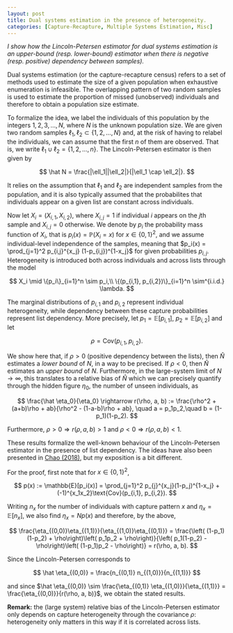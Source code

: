 ```yaml
---
layout: post
title: Dual systems estimation in the presence of heterogeneity.
categories: [Capture-Recapture, Multiple Systems Estimation, Misc]
---
```


*I show how the Lincoln-Petersen estimator for dual systems estimation is an upper-bound (resp. lower-bound) estimator when there is negative (resp. positive) dependency between samples).* 

Dual systems estimation (or the capture-recapture census) refers to a set of methods used to estimate the size of a given population when exhaustive enumeration is infeasible. The overlapping pattern of two random samples is used to estimate the proportion of missed (unobserved) individuals and therefore to obtain a population size estimate.

To formalize the idea, we label the individuals of this population by the integers $1,2, 3, \dots, N$, where $N$ is the unknown population size. We are given two random samples $\ell_1, \ell_2 \subset \{1,2,\dots, N\}$ and, at the risk of having to relabel the individuals, we can assume that the first $n$ of them are observed. That is, we write $\ell_1 \cup \ell_2 = \{1,2,\dots, n\}$. The Lincoln-Petersen estimator is then given by

$$
\hat N = \frac{|\ell_1||\ell_2|}{|\ell_1 \cap \ell_2|}.
$$

It relies on the assumption that $\ell_1$ and $\ell_2$ are independent samples from the population, and it is also typically assumed that the probabilites that individuals appear on a given list are constant across individuals.

Now let $X_i = (X_{i,1}, X_{i,2})$, where $X_{i,j} = 1$ if individual $i$ appears on the $j$th sample and $X_{i,j} = 0$ otherwise. We denote by $p_i$ the probability mass function of $X_i$, that is $p_i(x) = \mathbb{P}(X_i = x)$ for $x \in \{0,1\}^2$, and we assume individual-level independence of the samples, meaning that $p_i(x) = \prod_{j=1}^2 p_{i,j}^{x_j} (1-p_{i,j})^{1-x_j}$ for given probabilities $p_{i,j}$. Heterogeneity is introduced both across individuals and across lists through the model

$$
X_i \mid \{p_i\}_{i=1}^n \sim p_i,\\
\{(p_{i,1}, p_{i,2})\}_{i=1}^n \sim^{i.i.d.} \lambda.
$$

The marginal distributions of $p_{i,1}$ and $p_{i,2}$ represent individual heterogeneity, while dependency between these capture probabilities represent list dependency. More precisely, let $p_1 = \mathbb{E}[p_{i,1}]$, $p_2 = \mathbb{E}[p_{i,2}]$ and let

$$
\rho = \text{Cov}(p_{i,1}, p_{i,2}).
$$

We show here that, if $\rho > 0$ (positive dependency between the lists), then $\hat N$ estimates a *lower bound* of $N$, in a way to be precised. If $\rho <0$, then $\hat N$ estimates an *upper bound* of $N$. Furthermore, in the large-system limit of $N \rightarrow \infty$, this translates to a relative bias of $\hat N$ which we can precisely quantify through the hidden figure $\eta_0$, the number of unseen individuals, as

$$
\frac{\hat \eta_0}{\eta_0} \rightarrow r(\rho, a, b) := \frac{\rho^2 + (a+b)\rho + ab}{\rho^2 - (1-a-b)\rho + ab}, \quad a = p_1p_2,\quad b = (1-p_1)(1-p_2).
$$

Furthermore, $\rho > 0 \Rightarrow r(\rho, a, b) > 1$ and $\rho < 0 \Rightarrow r(\rho, a, b) < 1$. 

These results formalize the well-known behaviour of the Lincoln-Petersen estimator in the presence of list dependency. The ideas have also been presented in [Chao (2018)](https://www.ncbi.nlm.nih.gov/pubmed/19067330), but my exposition is a bit different.

For the proof, first note that for $x \in \{0,1\}^2$,

$$
p(x) := \mathbb{E}[p_i(x)] = \prod_{j=1}^2 p_{j}^{x_j}(1-p_j)^{1-x_j} + (-1)^{x_1x_2}\text{Cov}(p_{i,1}, p_{i,2}).
$$

Writing $n_x$ for the number of individuals with capture pattern $x$ and $\eta_x = \mathbb{E}[n_x]$, we also find $\eta_x = N p(x)$ and therefore, by the above,

$$
\frac{\eta_{(0,0)}\eta_{(1,1)}}{\eta_{(1,0)}\eta_{(0,1)}} = \frac{\left( (1-p_1)(1-p_2) + \rho\right)\left( p_1p_2  + \rho\right)}{\left( p_1(1-p_2) - \rho\right)\left( (1-p_1)p_2 - \rho\right)} = r(\rho, a, b).
$$

Since the Lincoln-Petersen corresponds to

$$
\hat \eta_{(0,0)} = \frac{n_{(0,1)} n_{(1,0)}}{n_{(1,1)}}
$$

and since $\hat \eta_{(0,0)} \sim \frac{\eta_{(0,1)} \eta_{(1,0)}}{\eta_{(1,1)}} = \frac{\eta_{(0,0)}}{r(\rho, a, b)}$, we obtain the stated results.

**Remark:** the (large system) relative bias of the Lincoln-Petersen estimator only depends on capture heterogeneity through the covariance $\rho$: heterogeneity only matters in this way if it is correlated across lists.

